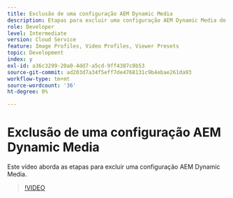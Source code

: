 ```yaml
---
title: Exclusão de uma configuração AEM Dynamic Media
description: Etapas para excluir uma configuração AEM Dynamic Media do AEM Assets.
role: Developer
level: Intermediate
version: Cloud Service
feature: Image Profiles, Video Profiles, Viewer Presets
topic: Development
index: y
exl-id: a36c3299-20a0-4dd7-a5cd-9ff4387c8b53
source-git-commit: ad203d7a34f5eff7de4768131c9b4ebae261da93
workflow-type: tm+mt
source-wordcount: '36'
ht-degree: 0%

---
```


# Exclusão de uma configuração AEM Dynamic Media

Este vídeo aborda as etapas para excluir uma configuração AEM Dynamic Media.

>[!VIDEO](https://video.tv.adobe.com/v/335363?quality=9&learn=on)
